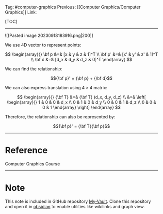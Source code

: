 Tag: #computer-graphics 
Previous: [[Computer Graphics/Computer Graphics]]
Link: 

[TOC]

---

![[Pasted image 20230918183916.png|200]]

We use 4D vector to represent points:

$$
\begin{array}{}
	\bf p &=& [x & y & z & 1]^T \\
	\bf p' &=& [x' & y' & z' & 1]^T \\
	\bf d &=& [d_x & d_y & d_z & 0]^T
\end{array}
$$

We can find the relationship:

$${\bf p}' = {\bf p} + {\bf d}$$

We can also express translation using $4 \times 4$ matrix:

$$
\begin{array}{}
	{\bf T} &=& {\bf T} (d_x, d_y, d_z) \\
	&=& \left[
		\begin{array}{}
			1 & 0 & 0 & d_x \\
			0 & 1 & 0 & d_y \\
			0 & 0 & 1 & d_z \\
			0 & 0 & 0 & 1
		\end{array}
	\right]
\end{array}
$$

Therefore, the relationship can also be represented by:

$${\bf p}' = {\bf T}{\bf p}$$

---

# Reference

Computer Graphics Course

---

# Note

This note is included in GitHub repository [My-Vault](https://github.com/LittleD3092/My-Vault.git). Clone this repository and open it in [obsidian](https://obsidian.md/) to enable utilities like wikilinks and graph view.